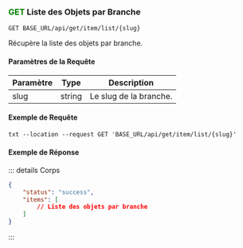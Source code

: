 

### <span style="color:green">GET</span> Liste des Objets par Branche

```plaintext
GET BASE_URL/api/get/item/list/{slug}
```

Récupère la liste des objets par branche.

#### Paramètres de la Requête

| Paramètre | Type   | Description               |
| --------- | ------ | ------------------------- |
| slug      | string | Le slug de la branche.    |

#### Exemple de Requête

```txt
txt --location --request GET 'BASE_URL/api/get/item/list/{slug}'
```

#### Exemple de Réponse

::: details Corps

```json
{
    "status": "success",
    "items": [
        // Liste des objets par branche
    ]
}
```

:::
